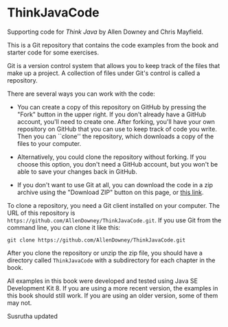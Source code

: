 # ThinkJavaCode
Supporting code for *Think Java* by Allen Downey and Chris Mayfield.

This is a Git repository that contains the code examples from the book and starter code for some exercises.

Git is a version control system that allows you to keep track of the files that make up a project.
A collection of files under Git's control is called a repository.

There are several ways you can work with the code:

*   You can create a copy of this repository on GitHub by pressing the "Fork" button in the upper right.
If you don't already have a GitHub account, you'll need to create one.
After forking, you'll have your own repository on GitHub that you can use to keep track of code you write.
Then you can ``clone'' the repository, which downloads a copy of the files to your computer.

*   Alternatively, you could clone the repository without forking.
If you choose this option, you don't need a GitHub account, but you won't be able to save your changes back in GitHub.

*   If you don't want to use Git at all, you can download the code in a zip archive using the "Download ZIP" button on this page, or [this link](http://tinyurl.com/ThinkJavaCodeZip).

To clone a repository, you need a Git client installed on your computer.
The URL of this repository is `https://github.com/AllenDowney/ThinkJavaCode.git`.
If you use Git from the command line, you can clone it like this:

    git clone https://github.com/AllenDowney/ThinkJavaCode.git

After you clone the repository or unzip the zip file, you should have a directory called `ThinkJavaCode` with a subdirectory for each chapter in the book.

All examples in this book were developed and tested using Java SE Development Kit 8.
If you are using a more recent version, the examples in this book should still work.
If you are using an older version, some of them may not.

Susrutha updated 